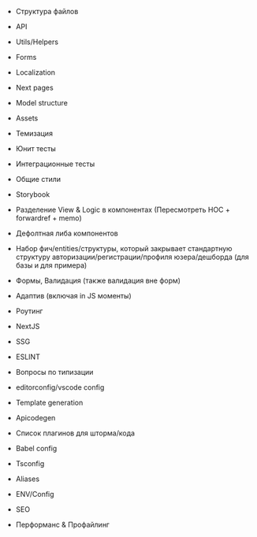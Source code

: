 - Структура файлов

- API

- Utils/Helpers

- Forms

- Localization

- Next pages

- Model structure

- Assets

- Темизация 

- Юнит тесты

- Интеграционные тесты

- Общие стили

- Storybook

- Разделение View & Logic в компонентах (Пересмотреть HOC + forwardref + memo)

- Дефолтная либа компонентов 

- Набор фич/entities/структуры, который закрывает стандартную структуру авторизации/регистрации/профиля юзера/дешборда (для базы и для примера)

- Формы, Валидация (также валидация вне форм)

- Адаптив (включая in JS моменты)

- Роутинг

- NextJS

- SSG 

- ESLINT

- Вопросы по типизации

- editorconfig/vscode config

- Template generation

- Apicodegen

- Список плагинов для шторма/кода

- Babel config

- Tsconfig 

- Aliases 

- ENV/Config

- SEO

- Перформанс & Профайлинг


